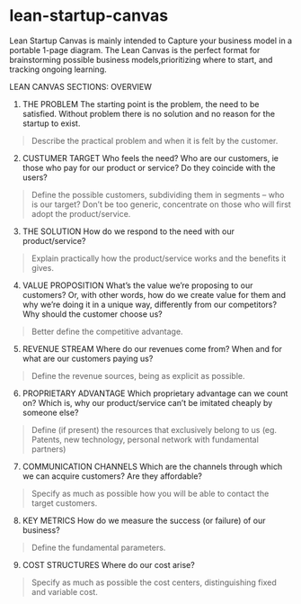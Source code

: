 # lean-startup-canvas

Lean Startup Canvas is mainly intended to Capture your business model in a portable 1-page diagram. 
The Lean Canvas is the perfect format for brainstorming possible business models,prioritizing where to start, and tracking ongoing learning.

LEAN CANVAS SECTIONS: OVERVIEW

1. THE PROBLEM 
The starting point is the problem, the need to be satisfied. Without problem there is no solution and no reason for the startup to exist. 
> Describe the practical problem and when it is felt by the customer.

2. CUSTUMER TARGET 
Who feels the need? Who are our customers, ie those who pay for our product or service? Do they coincide with the users?
> Define the possible customers, subdividing them in segments – who is our target? Don’t be too generic, concentrate on those who will first adopt the product/service.

3. THE SOLUTION
How do we respond to the need with our product/service? 
> Explain practically how the product/service works and the benefits it gives.

4. VALUE PROPOSITION 
What’s the value we’re proposing to our customers? Or, with other words, how do we create value for them and why we’re doing it in a unique way, differently from our competitors? Why should the customer choose us? 
> Better define the competitive advantage.

5. REVENUE STREAM 
Where do our revenues come from? When and for what are our customers paying us? 
> Define the revenue sources, being as explicit as possible.

6. PROPRIETARY ADVANTAGE 
Which proprietary advantage can we count on? Which is, why our product/service can’t be imitated cheaply by someone else? 
> Define (if present) the resources that exclusively belong to us (eg. Patents, new technology, personal network with fundamental partners)

7. COMMUNICATION CHANNELS
Which are the channels through which we can acquire customers? Are they affordable? 
> Specify as much as possible how you will be able to contact the target customers.

8. KEY METRICS
How do we measure the success (or failure) of our business? 
> Define the fundamental parameters.

9. COST STRUCTURES
Where do our cost arise? 
> Specify as much as possible the cost centers, distinguishing fixed and variable cost.
